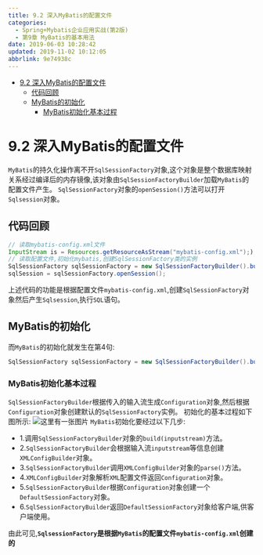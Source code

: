 ```yaml
---
title: 9.2 深入MyBatis的配置文件
categories: 
  - Spring+Mybatis企业应用实战(第2版)
  - 第9章 MyBatis的基本用法
date: 2019-06-03 10:28:42
updated: 2019-11-02 10:12:05
abbrlink: 9e74938c
---
```

<div id='my_toc'>

- [9.2 深入MyBatis的配置文件](/JavaReadingNotes/9e74938c/#9-2-深入MyBatis的配置文件)
    - [代码回顾](/JavaReadingNotes/9e74938c/#代码回顾)
    - [MyBatis的初始化](/JavaReadingNotes/9e74938c/#MyBatis的初始化)
        - [MyBatis初始化基本过程](/JavaReadingNotes/9e74938c/#MyBatis初始化基本过程)

</div>
<!--more-->
<script>if (navigator.platform.toLowerCase() == 'win32'){document.getElementById('my_toc').style.display = 'none';}</script>

<!--end-->
# 9.2 深入MyBatis的配置文件 #
`MyBatis`的持久化操作离不开`SqlSessionFactory`对象,这个对象是整个数据库映射关系经过编译后的内存镜像,该对象由`SqlSessionFactoryBuilder`加载`MyBatis`的配置文件产生。
`SqlSessionFactory`对象的`openSession()`方法可以打开`Sqlsession`对象。
## 代码回顾 ##
```java
// 读取mybatis-config.xml文件
InputStream is = Resources.getResourceAsStream("mybatis-config.xml");)
// 读取配置文件,初始化mybatis,创建SqlSessionFactory类的实例
SqlSessionFactory sqlSessionFactory = new SqlSessionFactoryBuilder().build(is);
sqlSession = sqlSessionFactory.openSession();
```
上述代码的功能是根据配置文件`mybatis-config.xml`,创建`SqlSessionFactory`对象然后产生`Sqlsession`,执行`SQL`语句。
## MyBatis的初始化 ##
而`MyBatis`的初始化就发生在第4句:
```java
SqlSessionFactory sqlSessionFactory = new SqlSessionFactoryBuilder().build(is);
```
### MyBatis初始化基本过程 ###
`SqlSessionFactoryBuilder`根据传入的输入流生成`Configuration`对象,然后根据`Configuration`对象创建默认的`SqlSessionFactory`实例。
初始化的基本过程如下图所示:
![这里有一张图片](https://image-1257720033.cos.ap-shanghai.myqcloud.com/blog/readbooknote/Spring%2BMyBatisQiYeYingYongShiZhan/chapter9/1.png)
`MyBatis`初始化要经过以下几步:
- 1.调用`SqlSessionFactoryBuilder`对象的`build(inputstream)`方法。
- 2.`SqlSessionFactoryBuilder`会根据输入流`inputstream`等信息创建`XMLConfigBuilder`对象。
- 3.`SqlSessionFactoryBuilder`调用`XMLConfigBuilder`对象的`parse()`方法。
- 4.`XMLConfigBuilder`对象解析`XML`配置文件返回`Configuration`对象。
- 5.`SqlSessionFactoryBuilder`根据`Configuration`对象创建一个`DefaultSessionFactory`对象。
- 6.`SqlSessionFactoryBuilder`返回`DefaultSessionFactory`对象给客户端,供客户端使用。

由此可见,**`SqlsessionFactory`是根据`MyBatis`的配置文件`mybatis-config.xml`创建的**

